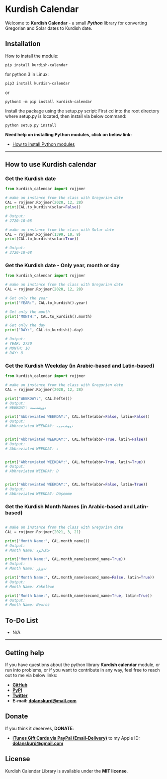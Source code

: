 
# Kurdish Calendar

Welcome to **Kurdish Calendar** - a small **_Python_** library for converting Gregorian and Solar dates to Kurdish date.

## Installation

  How to install the module:

  `pip install kurdish-calendar`

  for python 3 in Linux:

  `pip3 install kurdish-calendar`

  or

  `python3 -m pip install kurdish-calendar`

  Install the package using the setup.py script:
  First cd into the root directory where setup.py is located, then install via below command:

  `python setup.py install`

  **Need help on installing Python modules, click on below link:**

- [How to install Python modules](https://docs.python.org/3.9/installing/index.html)

---

## How to use Kurdish calendar

### Get the Kurdish date

```python
from kurdish_calendar import rojjmer

# make an instance from the class with Gregorian date
CAL = rojjmer.Rojjmer(2020, 12, 28)
print(CAL.to_kurdish(solar=False))

# Output:
# 2720-10-08

# make an instance from the class with Solar date
CAL = rojjmer.Rojjmer(1399, 10, 8)
print(CAL.to_kurdish(solar=True))

# Output:
# 2720-10-08
```

### Get the Kurdish date - Only year, month or day

```python
from kurdish_calendar import rojjmer

# make an instance from the class with Gregorian date
CAL = rojjmer.Rojjmer(2020, 12, 28)

# Get only the year
print("YEAR:", CAL.to_kurdish().year)

# Get only the month
print("MONTH:", CAL.to_kurdish().month)

# Get only the day
print("DAY:", CAL.to_kurdish().day)

# Output:
# YEAR: 2720
# MONTH: 10
# DAY: 8
```

### Get the Kurdish Weekday (in Arabic-based and Latin-based)

```python
from kurdish_calendar import rojjmer

# make an instance from the class with Gregorian date
CAL = rojjmer.Rojjmer(2020, 12, 28)

print("WEEKDAY:", CAL.hefte())
# Output:
# WEEKDAY: دووشەممە

print("Abbreviated WEEKDAY:", CAL.hefte(abbr=False, latin=False))
# Output:
# Abbreviated WEEKDAY: دووشەممە


print("Abbreviated WEEKDAY:", CAL.hefte(abbr=True, latin=False))
# Output:
# Abbreviated WEEKDAY: د


print("Abbreviated WEEKDAY:", CAL.hefte(abbr=True, latin=True))
# Output:
# Abbreviated WEEKDAY: D


print("Abbreviated WEEKDAY:", CAL.hefte(abbr=False, latin=True))
# Output:
# Abbreviated WEEKDAY: Dûşemme

```

### Get the Kurdish Month Names (in Arabic-based and Latin-based)

```python

# make an instance from the class with Gregorian date
CAL = rojjmer.Rojjmer(2021, 3, 21)

print("Month Name:", CAL.month_name())
# Output:
# Month Name: خاکەلێوە

print("Month Name:", CAL.month_name(second_name=True))
# Output:
# Month Name: نەورۆز

print("Month Name:", CAL.month_name(second_name=False, latin=True))
# Output:
# Month Name: Xakelêwe

print("Month Name:", CAL.month_name(second_name=True, latin=True))
# Output:
# Month Name: Newroz

```

## To-Do List

- N/A

---

## Getting help

If you have questions about the python library **Kurdish calendar** module, or run into problems, or if you want to contribute in any way, feel free to reach out to me via below links:

- **[GitHub](https://github.com/dolanskurd)**
- **[PyPI](https://pypi.org/project/kurdish-calendar/)**
- **[Twitter](http://www.twitter.com/dolanskurd)**
- **E-mail: [dolanskurd@mail.com](mailto:dolanskurd@mail.com)**

## Donate

If you think it deserves, **DONATE**:

- **[iTunes Gift Cards via PayPal (Email-Delivery)](https://www.paypal.com/us/gifts/brands/itunes)** to my Apple ID: **dolanskurd@gmail.com**

## License

Kurdish Calendar Library is available under the **MIT license**.
